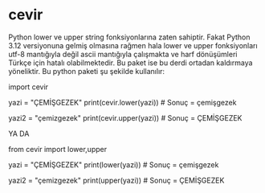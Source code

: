 # cevir

Python lower ve upper string fonksiyonlarına zaten sahiptir. Fakat Python 3.12 versiyonuna gelmiş olmasına rağmen hala lower ve upper fonksiyonları utf-8 mantığıyla değil ascii mantığıyla çalışmakta ve harf dönüşümleri Türkçe için hatalı olabilmektedir. Bu paket ise bu derdi ortadan kaldırmaya yöneliktir.
Bu python paketi şu şekilde kullanılır:

import cevir

yazi = "ÇEMİŞGEZEK"
print(cevir.lower(yazi)) # Sonuç = çemişgezek

yazi2 = "çemizgezek"
print(cevir.upper(yazi)) # Sonuç = ÇEMİŞGEZEK

YA DA

from cevir import lower,upper

yazi = "ÇEMİŞGEZEK"
print(lower(yazi)) # Sonuç = çemişgezek

yazi2 = "çemizgezek"
print(upper(yazi)) # Sonuç = ÇEMİŞGEZEK
